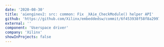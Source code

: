 ```yaml
---
date: '2020-08-30'
title: 'aienginev2: src: common: Fix _XAie_CheckModule() helper API'
github: 'https://github.com/Xilinx/embeddedsw/commit/6f453938f58f8a2997210f57063a4f9f8330eebf'
external: ''
component: 'Userspace driver'
company: 'Xilinx'
showInProjects: false
---
```


